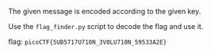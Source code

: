 The given message is encoded according to the given key.

Use the `flag_finder.py` script to decode the flag and use it.

flag: `picoCTF{5UB5717U710N_3V0LU710N_59533A2E}`
